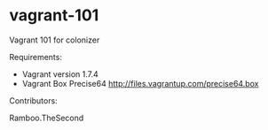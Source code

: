 # vagrant-101
Vagrant 101 for colonizer

Requirements:

* Vagrant version 1.7.4
* Vagrant Box Precise64
	 http://files.vagrantup.com/precise64.box

Contributors:

Ramboo.TheSecond
